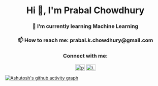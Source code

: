 <h1 align="center">Hi 👋, I'm Prabal Chowdhury</h1>
<h3 align="center">🌱 I’m currently learning Machine Learning</h3>
<h3 align="center">📫 How to reach me: prabal.k.chowdhury@gmail.com </h3>
<h3 align="center">Connect with me:</h3>
<p align="center">
<a href="https://linkedin.com/in/prabal-chowdhury" target="blank"><img align="center" src="https://raw.githubusercontent.com/rahuldkjain/github-profile-readme-generator/master/src/images/icons/Social/linked-in-alt.svg" alt="prabal-chowdhury" height="20" width="30" /></a>
<a href="https://fb.com/i.am.tirtho" target="blank"><img align="center" src="https://raw.githubusercontent.com/rahuldkjain/github-profile-readme-generator/master/src/images/icons/Social/facebook.svg" alt="i.am.tirtho" height="20" width="30" /></a>
</p>

[![Ashutosh's github activity graph](https://activity-graph.herokuapp.com/graph?username=PrabalChowdhurya)](https://github.com/ashutosh00710/github-readme-activity-graph)
